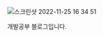 
![스크린샷 2022-11-25 16 34 51](https://user-images.githubusercontent.com/104547038/203925940-eb8b6480-d002-4f02-94bb-d061cce28f14.png)

개발공부 블로그입니다. 
